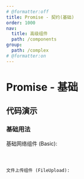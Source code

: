 ```yaml
---
# @formatter:off
title: Promise - 契约(基础)
order: 1000
nav:
  title: 高级组件
  path: /components
group:
  path: /complex
# @formatter:on
---
```


# Promise - 基础

## 代码演示

### 基础用法

基础网络组件 (Basic):

<code src="./basic.tsx"  background="#f0f2f5" />

文件上传组件 (FileUpload):

<code src="./file-upload.tsx"  background="#f0f2f5" />
